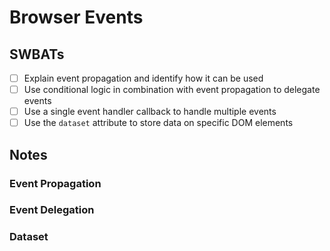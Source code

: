 # Browser Events

## SWBATs
- [ ] Explain event propagation and identify how it can be used
- [ ] Use conditional logic in combination with event propagation to delegate events
- [ ] Use a single event handler callback to handle multiple events
- [ ] Use the `dataset` attribute to store data on specific DOM elements

## Notes

### Event Propagation

### Event Delegation

### Dataset
